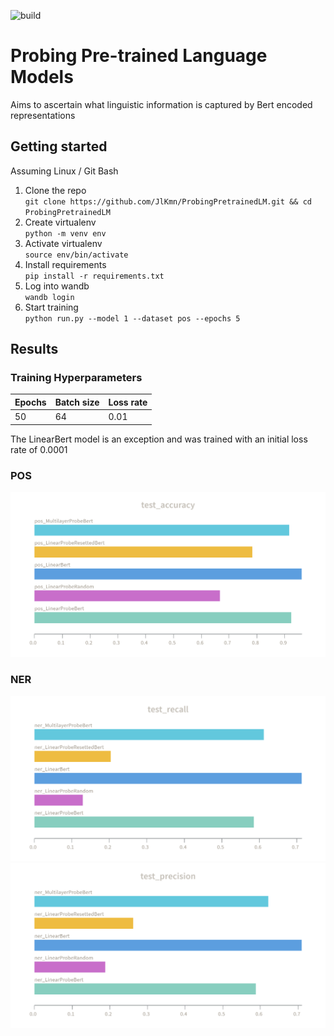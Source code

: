 ![build](https://github.com/JlKmn/ProbingPretrainedLM/actions/workflows/ci.yml/badge.svg)
# Probing Pre-trained Language Models
Aims to ascertain what linguistic information is captured by Bert encoded representations
## Getting started
Assuming Linux / Git Bash
1. Clone the repo\
`git clone https://github.com/JlKmn/ProbingPretrainedLM.git && cd ProbingPretrainedLM`
1. Create virtualenv\
`python -m venv env`
2. Activate virtualenv\
`source env/bin/activate`
3. Install requirements\
`pip install -r requirements.txt`
4. Log into wandb\
`wandb login`
5. Start training\
`python run.py --model 1 --dataset pos --epochs 5`

## Results
### Training Hyperparameters 
| Epochs  | Batch size | Loss rate |
| ------------- | ------------- | ------------- |
| 50  | 64  | 0.01 |

The LinearBert model is an exception and was trained with an initial loss rate of 0.0001

### POS
<a href="https://raw.githubusercontent.com/JlKmn/ProbingPretrainedLM/main/results/pos_accuracy.png"><img src="https://raw.githubusercontent.com/JlKmn/ProbingPretrainedLM/main/results/pos_accuracy.png" width="600" ></a>

### NER
<a href="https://raw.githubusercontent.com/JlKmn/ProbingPretrainedLM/main/results/ner_recall.png"><img src="https://raw.githubusercontent.com/JlKmn/ProbingPretrainedLM/main/results/ner_recall.png" width="600" ></a>
<a href="https://raw.githubusercontent.com/JlKmn/ProbingPretrainedLM/main/results/ner_precision.png"><img src="https://raw.githubusercontent.com/JlKmn/ProbingPretrainedLM/main/results/ner_precision.png" width="600" ></a>
